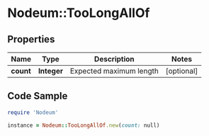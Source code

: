 # Nodeum::TooLongAllOf

## Properties

Name | Type | Description | Notes
------------ | ------------- | ------------- | -------------
**count** | **Integer** | Expected maximum length | [optional] 

## Code Sample

```ruby
require 'Nodeum'

instance = Nodeum::TooLongAllOf.new(count: null)
```


